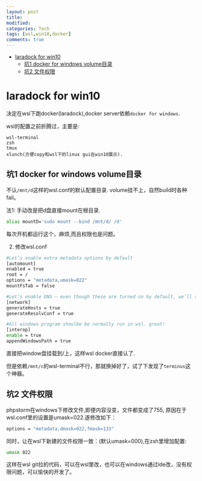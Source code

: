```yaml
---
layout: post
title:
modified:
categories: Tech
tags: [wsl,win10,docker]
comments: true
---
```



<!-- TOC -->

- [laradock for win10](#laradock-for-win10)
    - [坑1 docker for windows volume目录](#坑1-docker-for-windows-volume目录)
    - [坑2 文件权限](#坑2-文件权限)

<!-- /TOC -->

# laradock for win10

决定在wsl下跑docker(laradock),docker server依赖`docker for windows`.

wsl的配置之前折腾过，主要是:
```
wsl-terminal
zsh
tmux
xlunch(方便copy和wsl下的linux gui在win10展示).
```

## 坑1 docker for windows volume目录 

不认`/mnt/d`这样的wsl.conf的默认配置目录. volume挂不上，自然build时各种fail。

法1: 手动改是把d盘直接mount在根目录.
```sh
alias mountD='sudo mount --bind /mnt/d/ /d'
```
每次开机都运行这个，麻烦,而且权限也是问题。

2. 修改wsl.conf
```sh
#Let’s enable extra metadata options by default
[automount]
enabled = true
root = /
options = "metadata,umask=022"
mountFsTab = false

#Let’s enable DNS – even though these are turned on by default, we’ll specify here just to be explicit.
[network]
generateHosts = true
generateResolvConf = true

#All windows program shoulbe be normally run in wsl. great!
[interop]
enable = true
appendWindowsPath = true
```
直接把window盘挂载到/上，这样wsl docker直接认了.

但是依赖`/mnt/c`的wsl-terminal不行，那就换掉好了，试了下发现了`terminus`这个神器。

## 坑2 文件权限

phpstorm在windows下修改文件,即便内容没变，文件都变成了755, 原因在于wsl.conf里的设置是umask=022.遂修改如下：
```sh
options = "metadata,dmask=022,fmask=133"
```
同时，让在wsl下新建的文件权限一致：(默认umask=000),在zsh里增加配置:
```sh
umask 022
```

这样在wsl git拉的代码，可以在wsl里改，也可以在windows通过ide改，没有权限问题，可以愉快的开发了。

